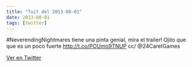 ```yaml
---
title: "Tuit del 2013-08-01"
date: 2013-08-01
tags: [twitter]
---
```


#NeverendingNightmares tiene una pinta genial, mira el trailer! Ojito que que es un poco fuerte http://t.co/POUmo9TNUP cc/ @24CaretGames



[Ver en Twitter](https://twitter.com/i/web/status/362823865992359937)
